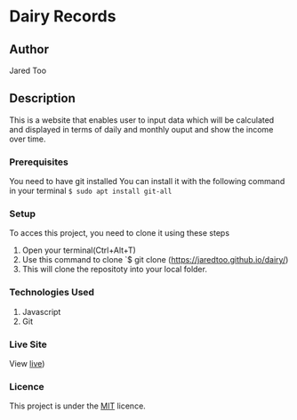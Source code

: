 # Dairy Records
## Author
Jared Too
## Description
This is a website that enables user to input data which will be calculated and displayed in terms of daily and monthly ouput and show the income over time.
### Prerequisites
You need to have git installed
You can install it with the following command in your terminal
`$ sudo apt install git-all`
### Setup
To acces this project, you need to clone it using these steps
1. Open your terminal(Ctrl+Alt+T)
2. Use this command to clone `$ git clone (https://jaredtoo.github.io/dairy/)
3. This will clone the repositoty into your local folder.
### Technologies Used
1. Javascript
2. Git
### Live Site
View [live](https://jaredtoo.github.io/dairy/))
### Licence
This project is under the  [MIT](LICENCE) licence.
